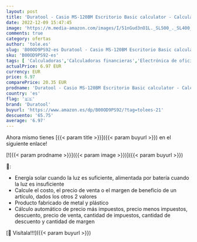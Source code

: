 ```yaml
---
layout: post
title: 'Duratool - Casio MS-120BM Escritorio Basic calculator - Calculadora  Escritorio  Basic calculator  Metal  De plástico  Botones  Batería/Solar '
date: 2022-12-09 15:47:45
image: 'https://m.media-amazon.com/images/I/51nGud3nO1L._SL500_._SL400_.jpg'
comments: true
category: ofertas
author: 'tole.es'
slug: 'B00OD9PS92-es Duratool - Casio MS-120BM Escritorio Basic calculator -...'
sku: 'B00OD9PS92-es'
tags: [ 'Calculadoras','Calculadoras financieras','Electrónica de oficina','Oficina y papelería','calculadora','duratool','🇪🇸', ]
actualPrice: 6.97 EUR
currency: EUR
price: 6.97
comparePrice: 20.35 EUR
prodname: 'Duratool - Casio MS-120BM Escritorio Basic calculator - Calculadora  Escritorio  Basic calculator  Metal  De plástico  Botones  Batería/Solar '
country: 'es'
flag: '🇪🇸'
brand: 'Duratool'
buyurl: 'https://www.amazon.es/dp/B00OD9PS92/?tag=tolees-21'
descuento: '65.75'
average: '6.97'
---
```


Ahora mismo tienes [{{< param title >}}]({{< param buyurl >}}) en el siguiente enlace!

[![{{< param prodname >}}]({{< param image >}})]({{< param buyurl >}})

🔎:

- Energía solar cuando la luz es suficiente, alimentada por batería cuando la luz es insuficiente
- Calcule el costo, el precio de venta o el margen de beneficio de un artículo, dados los otros 2 valores
- Producto fabricado de metal y plástico
- Cálculo automático de precio más impuestos, precio menos impuestos, descuento, precio de venta, cantidad de impuestos, cantidad de descuento y cantidad de margen

[🛒 Visítala!!!]({{< param buyurl >}})
